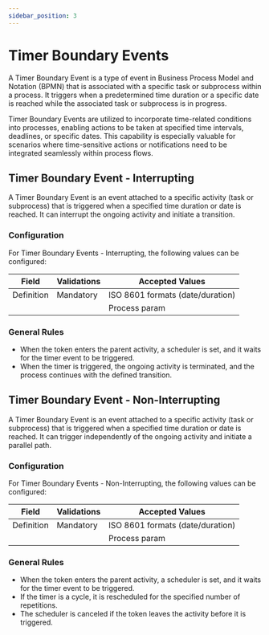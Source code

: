 ```yaml
---
sidebar_position: 3
---
```


# Timer Boundary Events

A Timer Boundary Event is a type of event in Business Process Model and Notation (BPMN) that is associated with a specific task or subprocess within a process. It triggers when a predetermined time duration or a specific date is reached while the associated task or subprocess is in progress.

Timer Boundary Events are utilized to incorporate time-related conditions into processes, enabling actions to be taken at specified time intervals, deadlines, or specific dates. This capability is especially valuable for scenarios where time-sensitive actions or notifications need to be integrated seamlessly within process flows.


## Timer Boundary Event - Interrupting

A Timer Boundary Event is an event attached to a specific activity (task or subprocess) that is triggered when a specified time duration or date is reached. It can interrupt the ongoing activity and initiate a transition.

### Configuration

For Timer Boundary Events - Interrupting, the following values can be configured:

| Field      | Validations | Accepted Values                  |
| ---------- | ----------- | -------------------------------- |
| Definition | Mandatory   | ISO 8601 formats (date/duration) |
|            |             | Process param                    |

### General Rules

* When the token enters the parent activity, a scheduler is set, and it waits for the timer event to be triggered.
* When the timer is triggered, the ongoing activity is terminated, and the process continues with the defined transition.

## Timer Boundary Event - Non-Interrupting

A Timer Boundary Event is an event attached to a specific activity (task or subprocess) that is triggered when a specified time duration or date is reached. It can trigger independently of the ongoing activity and initiate a parallel path.

### Configuration

For Timer Boundary Events - Non-Interrupting, the following values can be configured:

| Field      | Validations | Accepted Values                  |
| ---------- | ----------- | -------------------------------- |
| Definition | Mandatory   | ISO 8601 formats (date/duration) |
|            |             | Process param                    |

### General Rules

* When the token enters the parent activity, a scheduler is set, and it waits for the timer event to be triggered.
* If the timer is a cycle, it is rescheduled for the specified number of repetitions.
* The scheduler is canceled if the token leaves the activity before it is triggered.
